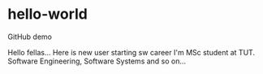 # hello-world
GitHub demo

Hello fellas...
Here is new user starting sw career
I'm MSc student at TUT. Software Engineering, Software Systems and so on...
